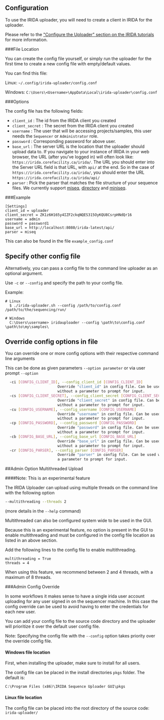 ## Configuration

To use the IRIDA uploader, you will need to create a client in IRIDA for the uploader.

Please refer to the ["Configure the Uploader" section on the IRIDA tutorials](https://irida.corefacility.ca/documentation/user/tutorials/uploader-tool/) for more information.

###File Location

You can create the config file yourself, or simply run the uploader for the first time to create a new config file with empty/default values.

You can find this file:

Linux: `~/.config/irida-uploader/config.conf`

Windows: `C:\Users\<Username>\AppData\Local\irida-uploader\config.conf`

###Options

The config file has the following fields:

* `client_id` : The id from the IRIDA client you created
* `client_secret` : The secret from the IRIDA client you created
* `username` : The user that will be accessing projects/samples, this user needs the `Sequencer` or `Administrator` role. 
* `password` : Corresponding password for above user.
* `base_url` : The server URL is the location that the uploader should upload data to. If you navigate to your instance of IRIDA in your web browser, the URL (after you’ve logged in) will often look like: `https://irida.corefacility.ca/irida/`. The URL you should enter into the Server URL field is that URL, with `api/` at the end. So in the case of `https://irida.corefacility.ca/irida/`, you should enter the URL `https://irida.corefacility.ca/irida/api/`
* `parser` : Pick the parser that matches the file structure of your sequence files. We currently support [miseq](parsers/miseq.md), [directory](parsers/directory.md) and [miniseq](parsers/miniseq.md).


###Example
```
[Settings]
client_id = uploader
client_secret = ZK1z6H165y4IZF2ckqNQES315OyKQU8CsrpHNdQr16
username = admin
password = password1
base_url = http://localhost:8080/irida-latest/api/
parser = miseq
```
This can also be found in the file `example_config.conf`

## Specify other config file

Alternatively, you can pass a config file to the command line uploader as an optional argument.

Use `-c` or `--config` and specify the path to your config file.

Example:

```
# Linux
  $ ./irida-uploader.sh --config /path/to/config.conf /path/to/the/sequencing/run/

# Windows
  C:\Users\username> iridauploader --config \path\to\config.conf \path\to\my\samples\
```

## Override config options in file

You can override one or more config options with their respective command line arguments

This can be done as given parameters `--option parameter` or via user prompt `--option`

```bash
  -ci [CONFIG_CLIENT_ID], --config_client_id [CONFIG_CLIENT_ID]
                        Override "client_id" in config file. Can be used
                        without a parameter to prompt for input.
  -cs [CONFIG_CLIENT_SECRET], --config_client_secret [CONFIG_CLIENT_SECRET]
                        Override "client_secret" in config file. Can be used
                        without a parameter to prompt for input.
  -cu [CONFIG_USERNAME], --config_username [CONFIG_USERNAME]
                        Override "username" in config file. Can be used
                        without a parameter to prompt for input.
  -cp [CONFIG_PASSWORD], --config_password [CONFIG_PASSWORD]
                        Override "password" in config file. Can be used
                        without a parameter to prompt for input.
  -cb [CONFIG_BASE_URL], --config_base_url [CONFIG_BASE_URL]
                        Override "base_url" in config file. Can be used
                        without a parameter to prompt for input.
  -cr [CONFIG_PARSER], --config_parser [CONFIG_PARSER]
                        Override "parser" in config file. Can be used without
                        a parameter to prompt for input.
```

##Admin Option Multithreaded Upload

####Note: This is an experimental feature

The IRIDA Uploader can upload using multiple threads on the command line with the following option
```bash
--multithreading --threads 2
```
(more details in the `--help` command)

Multithreaded can also be configured system wide to be used in the GUI.

Because this is an experimental feature, no option is present in the GUI to enable multithreading and must be configured in the config file location as listed in an above section.

Add the following lines to the config file to enable multithreading.

```
multithreading = True
threads = 4
```

When using this feature, we recommend between 2 and 4 threads, with a maximum of 8 threads.

###Admin Config Override

In some workflows it makes sense to have a single irida user account uploading for any user signed in on the sequencer machine. In this case the config override can be used to avoid having to enter the credentials for each new user.

You can add your config file to the source code directory and the uploader will prioritize it over the default user config file.

Note: Specifying the config file with the `--config` option takes priority over the override config file.

#### Windows file location

First, when installing the uploader, make sure to install for all users.

The config file can be placed in the install directories `pkgs` folder. The default is:

`C:\Program Files (x86)\IRIDA Sequence Uploader GUI\pkgs`

#### Linux file location

The config file can be placed into the root directory of the source code: `irida-uploader/`
